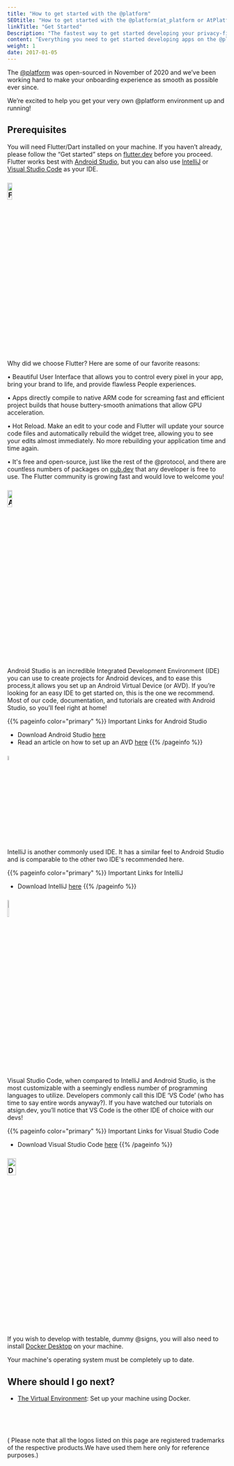 ```yaml
---
title: "How to get started with the @platform"
SEOtitle: "How to get started with the @platform(at_platform or AtPlatform)"
linkTitle: "Get Started"
Description: "The fastest way to get started developing your privacy-first app on the @platform"
content: "Everything you need to get started developing apps on the @platform"
weight: 1
date: 2017-01-05
---
```


The [@platform](/docs/resources/glossary/#@platform) was open-sourced in November of 2020 and we’ve been working hard to make your onboarding experience as smooth as possible ever since.

We’re excited to help you get your very own @platform environment up and running!

## Prerequisites

You will need Flutter/Dart installed on your machine. If you haven’t already, please follow the “Get started” steps on [flutter.dev](https://flutter.dev) before you proceed. Flutter works best with [Android Studio](https://developer.android.com/studio), but you can also use [IntelliJ](https://www.jetbrains.com/idea/download/#section=windows) or [Visual Studio Code](https://code.visualstudio.com/download) as your IDE.

###  <a href="https://flutter.dev/"><img src="https://flutter.dev/assets/flutter-lockup-1caf6476beed76adec3c477586da54de6b552b2f42108ec5bc68dc63bae2df75.png" alt="Flutter" height="10%" width="15%"></a>

Why did we choose Flutter? Here are some of our favorite reasons:

• Beautiful User Interface that allows you to control every pixel in your app, bring your brand to life, and provide flawless People experiences.

• Apps directly compile to native ARM code for screaming fast and efficient project builds that house buttery-smooth animations that allow GPU acceleration.

• Hot Reload. Make an edit to your code and Flutter will update your source code files and automatically rebuild the widget tree, allowing you to see your edits almost immediately. No more rebuilding your application time and time again.

• It's free and open-source, just like the rest of the @protocol, and there are countless numbers of packages on [pub.dev](https://pub.dev) that any developer is free to use. The Flutter community is growing fast and would love to welcome you!

### <a href="https://developer.android.com/studio"><img src="https://upload.wikimedia.org/wikipedia/commons/thumb/9/92/Android_Studio_Trademark.svg/256px-Android_Studio_Trademark.svg.png" alt="Android Studio" height="10%" width="15%"></a>

Android Studio is an incredible Integrated Development Environment (IDE) you can use to create projects for Android devices, and to ease this process,it allows you set up an Android Virtual Device (or AVD). If you’re looking for an easy IDE to get started on, this is the one we recommend. Most of our code, documentation, and tutorials are created with Android Studio, so you’ll feel right at home!

{{% pageinfo color="primary" %}}
Important Links for Android Studio

- Download Android Studio [here](https://developer.android.com/studio)
- Read an article on how to set up an AVD [here](https://blog.atsign.dev/running-one-or-more-emulators-through-cli-using-android-studio-ckm2kuryy00v5mss16f1agh7m)
  {{% /pageinfo %}}

### <a href="https://www.jetbrains.com/idea/"><img src="https://upload.wikimedia.org/wikipedia/commons/thumb/9/9c/IntelliJ_IDEA_Icon.svg/64px-IntelliJ_IDEA_Icon.svg.png" alt="IntelliJ" width="5%" ></a>

IntelliJ is another commonly used IDE. It has a similar feel to Android Studio and is comparable to the other two IDE's recommended here.

{{% pageinfo color="primary" %}}
Important Links for IntelliJ

- Download IntelliJ [here](https://www.jetbrains.com/idea/download/#section=windows)
  {{% /pageinfo %}}

### <a href="https://code.visualstudio.com/"><img src="https://upload.wikimedia.org/wikipedia/commons/thumb/9/9a/Visual_Studio_Code_1.35_icon.svg/150px-Visual_Studio_Code_1.35_icon.svg.png" alt="Visual Studio Code" height="10%" width="5%"></a>

Visual Studio Code, when compared to IntelliJ and Android Studio, is the most customizable with a seemingly endless number of programming languages to utilize. Developers commonly call this IDE ‘VS Code’ (who has time to say entire words anyway?). If you have watched our tutorials on atsign.dev, you’ll notice that VS Code is the other IDE of choice with our devs!

{{% pageinfo color="primary" %}}
Important Links for Visual Studio Code

- Download Visual Studio Code [here](https://code.visualstudio.com/download)
  {{% /pageinfo %}}

### <a href="https://docs.docker.com/docker-for-mac/install/"><img src="https://www.docker.com/sites/default/files/d8/2019-07/horizontal-logo-monochromatic-white.png" alt="Docker Desktop" height="10%" width="20%"></a>


If you wish to develop with testable, dummy @signs, you will also need to install [Docker Desktop](https://www.docker.com/products/docker-desktop) on your machine.

Your machine's operating system must be completely up to date.

## Where should I go next?

- [The Virtual Environment](/docs/get-started/the-virtual-environment/): Set up your machine using Docker.

### <br><br>


( Please note that all the logos listed on this page are registered trademarks of the respective products.We have used them here only for reference purposes.)